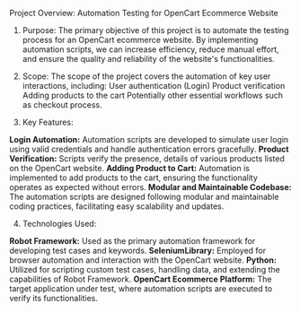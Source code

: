 Project Overview: Automation Testing for OpenCart Ecommerce Website

1. Purpose:
The primary objective of this project is to automate the testing process for an OpenCart ecommerce website. 
By implementing automation scripts, we can increase efficiency, reduce manual effort, and ensure the quality
and reliability of the website's functionalities.

2. Scope:
The scope of the project covers the automation of key user interactions, including:
   User authentication (Login)
   Product verification
   Adding products to the cart
   Potentially other essential workflows such as checkout process.

3. Key Features:

**Login Automation:**
Automation scripts are developed to simulate user login using valid credentials and handle authentication errors gracefully.
**Product Verification:**
Scripts verify the presence, details of various products listed on the OpenCart website.
**Adding Product to Cart:**
Automation is implemented to add products to the cart, ensuring the functionality operates as expected without errors.
**Modular and Maintainable Codebase:**
The automation scripts are designed following modular and maintainable coding practices, facilitating easy scalability and updates.

4. Technologies Used:

**Robot Framework:**
Used as the primary automation framework for developing test cases and keywords.
**SeleniumLibrary:**
Employed for browser automation and interaction with the OpenCart website.
**Python:**
Utilized for scripting custom test cases, handling data, and extending the capabilities of Robot Framework.
**OpenCart Ecommerce Platform:**
The target application under test, where automation scripts are executed to verify its functionalities.
